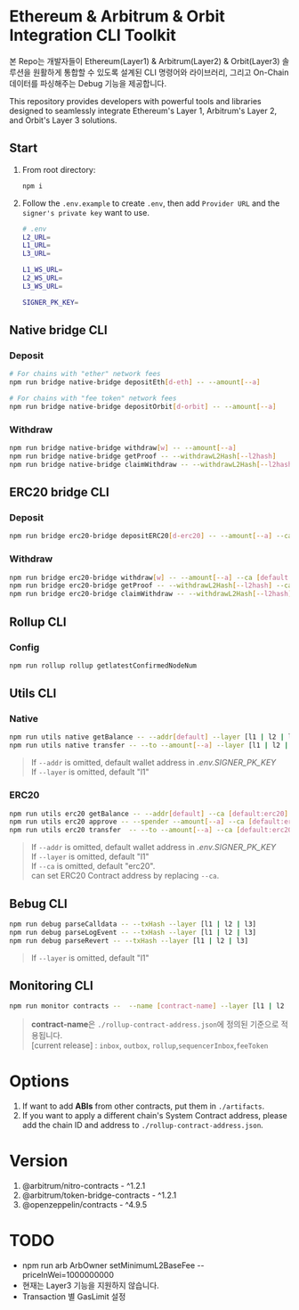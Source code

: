 # Ethereum & Arbitrum & Orbit Integration CLI Toolkit
본 Repo는 개발자들이 Ethereum(Layer1) & Arbitrum(Layer2) & Orbit(Layer3) 솔루션을 원활하게 통합할 수 있도록 설계된 CLI 명령어와 라이브러리, 그리고 On-Chain 데이터를 파싱해주는 Debug 기능을 제공합니다.

This repository provides developers with powerful tools and libraries designed to seamlessly integrate Ethereum's Layer 1, Arbitrum's Layer 2, and Orbit's Layer 3 solutions.


## Start
1. From root directory:
    ``` bash
    npm i
    ```
2. Follow the `.env.example` to create `.env`, then add `Provider URL` and the `signer's private key` want to use.
    ``` bash
    # .env
    L2_URL=
    L1_URL=
    L3_URL=

    L1_WS_URL=
    L2_WS_URL=
    L3_WS_URL=

    SIGNER_PK_KEY=
    ```


## Native bridge CLI
### Deposit
```bash
# For chains with "ether" network fees
npm run bridge native-bridge depositEth[d-eth] -- --amount[--a] 

# For chains with "fee token" network fees
npm run bridge native-bridge depositOrbit[d-orbit] -- --amount[--a] 
```

### Withdraw
```bash
npm run bridge native-bridge withdraw[w] -- --amount[--a] 
npm run bridge native-bridge getProof -- --withdrawL2Hash[--l2hash]
npm run bridge native-bridge claimWithdraw -- --withdrawL2Hash[--l2hash]
```

## ERC20 bridge CLI
### Deposit
```bash
npm run bridge erc20-bridge depositERC20[d-erc20] -- --amount[--a] --ca [default:erc20]
```

### Withdraw
```bash
npm run bridge erc20-bridge withdraw[w] -- --amount[--a] --ca [default:erc20]
npm run bridge erc20-bridge getProof -- --withdrawL2Hash[--l2hash] --ca [default:erc20]
npm run bridge erc20-bridge claimWithdraw -- --withdrawL2Hash[--l2hash] --ca [default:erc20]
```

## Rollup CLI
### Config
```bash
npm run rollup rollup getlatestConfirmedNodeNum
```

## Utils CLI
### Native
```bash
npm run utils native getBalance -- --addr[default] --layer [l1 | l2 | l3][default]
npm run utils native transfer -- --to --amount[--a] --layer [l1 | l2 | l3][default]
```
> If `--addr` is omitted, default wallet address in *.env.SIGNER_PK_KEY*<br/>
> If `--layer` is omitted, default "l1"

### ERC20
```bash
npm run utils erc20 getBalance -- --addr[default] --ca [default:erc20] --layer [l1 | l2 | l3][default:l1]
npm run utils erc20 approve -- --spender --amount[--a] --ca [default:erc20] --layer [l1 | l2 | l3][default:l1]
npm run utils erc20 transfer  -- --to --amount[--a] --ca [default:erc20] --layer [l1 | l2 | l3][default:l1]
```
> If `--addr` is omitted, default wallet address in *.env.SIGNER_PK_KEY*<br/>
> If `--layer` is omitted, default "l1"<br/>
> If `--ca` is omitted, default "erc20".<br/>
> can set ERC20 Contract address by replacing `--ca`.

## Bebug CLI
```bash
npm run debug parseCalldata -- --txHash --layer [l1 | l2 | l3]
npm run debug parseLogEvent -- --txHash --layer [l1 | l2 | l3]
npm run debug parseRevert -- --txHash --layer [l1 | l2 | l3]
```
> If `--layer` is omitted, default "l1"

## Monitoring CLI
```bash
npm run monitor contracts --  --name [contract-name] --layer [l1 | l2 | l3]
```
> **contract-name**은 `./rollup-contract-address.json`에 정의된 기준으로 적용됩니다.</br>
> [current release] : `inbox`, `outbox`, `rollup`,`sequencerInbox`,`feeToken`


# Options
1. If want to add **ABIs** from other contracts, put them in `./artifacts`.
2. If you want to apply a different chain's System Contract address, please add the chain ID and address to `./rollup-contract-address.json`.


# Version
1. @arbitrum/nitro-contracts - ^1.2.1
2. @arbitrum/token-bridge-contracts - ^1.2.1
3. @openzeppelin/contracts - ^4.9.5


# TODO
- npm run arb ArbOwner setMinimumL2BaseFee --priceInWei=1000000000
- 현재는 Layer3 기능을 지원하지 않습니다.
- Transaction 별 GasLimit 설정
